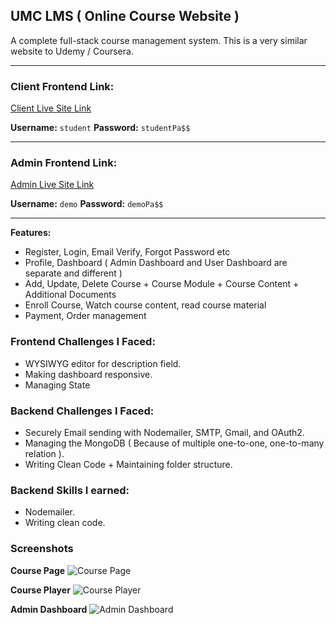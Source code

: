 ## UMC LMS ( Online Course Website )

A complete full-stack course management system. This is a very similar website to Udemy / Coursera. 

* * *
### Client Frontend Link:

[Client Live Site Link](https://umc2frontend.netlify.app/)

**Username:** `student`
**Password:** `studentPa$$`

* * *
### Admin Frontend Link:

[Admin Live Site Link](https://umc2admin.netlify.app/)

**Username:** `demo`
**Password:** `demoPa$$`

* * *

**Features:**

- Register, Login, Email Verify, Forgot Password etc
- Profile, Dashboard ( Admin Dashboard and User Dashboard are separate and different )
- Add, Update, Delete Course + Course Module + Course Content + Additional Documents
- Enroll Course, Watch course content, read course material
- Payment, Order management


### Frontend Challenges I Faced:
- WYSIWYG editor for description field.
- Making dashboard responsive.
- Managing State

### Backend Challenges I Faced:
- Securely Email sending with Nodemailer, SMTP, Gmail, and OAuth2.
- Managing the MongoDB ( Because of multiple one-to-one, one-to-many relation ).
- Writing Clean Code + Maintaining folder structure.

### Backend Skills I earned:
- Nodemailer.
- Writing clean code.

### Screenshots

**Course Page**
![Course Page](https://i.postimg.cc/Vvq0SKF2/Screenshot-2022-10-12-UMC-Uzzal-Math-Club.png)

**Course Player**
![Course Player](https://i.postimg.cc/gcsNB4pg/Screenshot-2022-10-12-UMC-Uzzal-Math-Club-1.png)

**Admin Dashboard**
![Admin Dashboard](https://i.postimg.cc/YqKkSpZ4/Screenshot-2022-10-12-UMC-Admin.png)